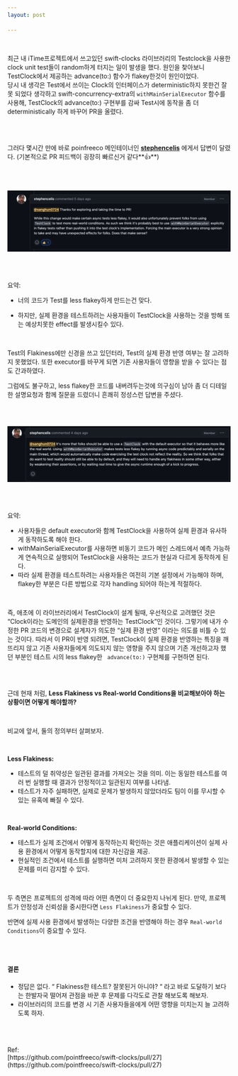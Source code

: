 ```yaml
---
layout: post

---
```

<br/>

최근 내 iTime프로젝트에서 쓰고있던  swift-clocks 라이브러리의 Testclock을 사용한 clock unit test들이 random하게 터지는 일이 발생을 했다. 
원인을 찾아보니 TestClock에서 제공하는 advance(to:) 함수가 flakey한것이 원인이었다.  
 당시 내 생각은 Test에서 쓰이는 Clock의 인터페이스가 deterministic하지 못한건 잘못 되었다 생각하고 swift-concurrency-extra의 `withMainSerialExecutor` 함수를 사용해, TestClock의 advance(to:)  구현부를 감싸 Test시에 동작을 좀 더 deterministically 하게 바꾸어 PR을 올렸다.  

  <br><br>

그러다 몇시간 만에 바로 poinfreeco 메인테이너인 [**stephencelis**](https://github.com/stephencelis) 에게서 답변이 달렸다. (기본적으로 PR 피드백이 굉장히 빠르신거 같다**👍**)

<br>
<br>
  

  ![screenshot](../assets/stephenceils1.png)
  
<br>
<br>

요약:

-   너의 코드가 Test를 less flakey하게 만드는건 맞다.

- 하지만, 실제 환경을 테스트하려는 사용자들이 TestClock을 사용하는 것을 방해 또는 예상치못한 effect를 발생시킬수 있다.

  
<br>

Test의 Flakiness에만 신경을 쓰고 있던터라, Test의 실제 환경 반영 여부는 잘 고려하지 못했었다. 또한 executor를 바꾸게 되면 기존 사용자들이 영향을 받을 수 있다는 점도 간과하였다.

그럼에도 불구하고, less flakey한 코드를 내버려두는것에 의구심이 남아 좀 더 디테일한 설명요청과 함께 질문을 드렸더니 흔쾌히 정성스런 답변을 주셨다.

<br>
<br>

![screenshot](../assets/stephenceils2.png)

<br>
<br>

요약:

-   사용자들은 default executor와 함께 TestClock을 사용하여 실제 환경과 유사하게 동작하도록 해야 한다.
-   withMainSerialExecutor를 사용하면 비동기 코드가 메인 스레드에서 예측 가능하게 연속적으로 실행되어 TestClock을 사용하는 코드가 현실과 다르게 동작하게 된다. 
-   따라 실제 환경을 테스트하려는 사용자들은 여전히 기본 설정에서 가능해야 하며, flakey한 부분은 다른 방법으로 각자 handling 되어야 하는게 적절하다.

  
 <br>
 
즉, 애초에 이 라이브러리에서 TestClock이 설계 될때, 우선적으로 고려했던 것은 “Clock이라는 도메인의 실제환경을 반영하는 TestClock”인 것이다. 
그렇기에 내가 수정한 PR 코드의 변경으로 설계자가 의도한 “실제 환경 반영” 이라는 의도를 비틀 수 있는 것이다.
 따라서 이 PR이 반영 되려면, TestClock이 실제 환경을 반영하는 특징을 깨뜨리지 않고 기존 사용자들에게 의도되지 않는 영향을 주지 않으며 기존 개선하고자 했던 부분인  테스트 시의 less flakey한 ` advance(to:)` 구현체를 구현하면 된다.

<br>
<br>

근데 현재 처럼, **Less Flakiness vs Real-world Conditions을 비교해보아야 하는 상황이면 어떻게 해야할까?**

 <br>

비교에 앞서, 둘의 정의부터 살펴보자.

 <br>

**Less Flakiness:**

-   테스트의 덜 취약성은 일관된 결과를 가져오는 것을 의미. 이는 동일한 테스트를 여러 번 실행할 때 결과가 안정적이고 일관된지 여부를 나타냄.
-   테스트가 자주 실패하면, 실제로 문제가 발생하지 않았더라도 팀이 이를 무시할 수 있는 유혹에 빠질 수 있다.

 <br>
 
 **Real-world Conditions:**

-   테스트가 실제 조건에서 어떻게 동작하는지 확인하는 것은 애플리케이션이 실제 사용 환경에서 어떻게 동작할지에 대한 자신감을 제공.
-   현실적인 조건에서 테스트를 실행하면 미처 고려하지 못한 환경에서 발생할 수 있는 문제를 미리 감지할 수 있다.

 <br>

두 측면은 프로젝트의 성격에 따라 어떤 측면이 더 중요한지 나뉘게 된다. 만약, 프로젝트가 안정성과 신뢰성을 중시한다면 `Less Flakiness`가 중요할 수 있다.

반면에 실제 사용 환경에서 발생하는 다양한 조건을 반영해야 하는 경우 `Real-world Conditions`이 중요할 수 있다.


<br>
<br>

#### 결론

-   정답은 없다. “ Flakiness한 테스트? 잘못된거 아니야? “ 라고 바로 도달하기 보다는 한발자국 떨어져 관점을 바꾼 후 문제를 다각도로 관찰 해보도록 해보자.
-   라이브러리의  코드를  변경  시  기존  사용자들을에게  어떤  영향을  미치는지  늘  고려하도록  하자. 

<br>
<br>
<br>
Ref: <br> 
[https://github.com/pointfreeco/swift-clocks/pull/27](https://github.com/pointfreeco/swift-clocks/pull/27) <br>
